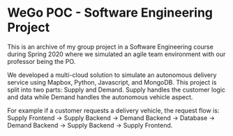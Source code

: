 # WeGo POC - Software Engineering Project

This is an archive of my group project in a Software Engineering course during Spring 2020 where we simulated an agile team environment with our professor being the PO.

We developed a multi-cloud solution to simulate an autonomous delivery service using Mapbox, Python, Javascript, and MongoDB. This project is split into two parts: Supply and Demand. Supply handles the customer logic and data while Demand handles the autonomous vehicle aspect.

For example if a customer requests a delivery vehicle, the request flow is: Supply Frontend -> Supply Backend -> Demand Backend -> Database -> Demand Backend -> Supply Backend -> Supply Frontend.